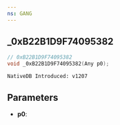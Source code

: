 ```yaml
---
ns: GANG
---
```

## _0xB22B1D9F74095382

```c
// 0xB22B1D9F74095382
void _0xB22B1D9F74095382(Any p0);
```

```
NativeDB Introduced: v1207
```

## Parameters
* **p0**:
